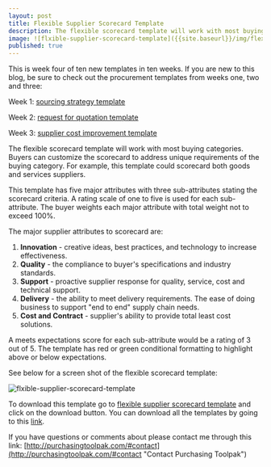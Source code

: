 ```yaml
---
layout: post
title: Flexible Supplier Scorecard Template
description: The flexible scorecard template will work with most buying categories.  Buyers can customize the scorecard to address unique requirements of the buying category. For example, this template could scorecard both goods and services suppliers.
image: ![flxible-supplier-scorecard-template]({{site.baseurl}}/img/flexible-scorecard-template.png)
published: true
---
```


This is week four of ten new templates in ten weeks. If you are new to this blog, be sure to check out the procurement templates from weeks one, two and three:

 Week 1:	[sourcing strategy template]({{site.baseurl}}/2017/04/07/sourcing-strategy-template)

 Week 2:	[request for quotation template]({{site.baseurl}}/2017/04/14/request-for-quotation-template)

 Week 3:	[supplier cost improvement template]({{site.baseurl}}/2017/04/21/supplier-cost-improvement-template)

The flexible scorecard template will work with most buying categories.  Buyers can customize the scorecard to address unique requirements of the buying category. For example, this template could scorecard both goods and services suppliers. <!--more-->

This template has five major attributes with three sub-attributes stating the scorecard criteria. A rating scale of one to five is used for each sub-attribute. The buyer weights each major attribute with total weight not to exceed 100%. 

The major supplier attributes to scorecard are:

1. **Innovation** - creative ideas, best practices, and technology to increase effectiveness.
2. **Quality** - the compliance to buyer's specifications and industry standards.
3. **Support** - proactive supplier response for quality, service, cost and technical support.
4. **Delivery** - the ability to meet delivery requirements. The ease of doing business to support "end to end" supply chain needs.
5. **Cost and Contract** - supplier's ability to provide total least cost solutions.

A meets expectations score for each sub-attribute would be a rating of 3 out of 5. The template has red or green conditional formatting to highlight above or below expectations.

See below for a screen shot of the flexible scorecard template:
 <div style="text-align:left" markdown="1">

![flxible-supplier-scorecard-template]({{site.baseurl}}/img/flexible-scorecard-template.png)
 </div>

To download this template go to <a href="https://github.com/purchasingtoolpak/purchasingtoolpak/blob/master/supplier-integration/flexible-supplier-scorecard-template.xlsx">flexible supplier scorecard template</a> and click on the download button. You can download all the templates by going to this <a href="http://purchasingtoolpak.com/#team">link</a>.

If you have questions or comments about please contact me through this link:
[http://purchasingtoolpak.com/#contact](http://purchasingtoolpak.com/#contact "Contact Purchasing Toolpak")
